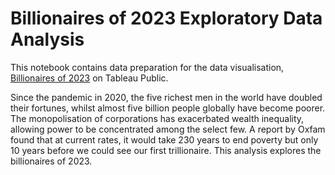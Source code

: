 # Billionaires of 2023 Exploratory Data Analysis

This notebook contains data preparation for the data visualisation, [Billionaires of 2023](https://public.tableau.com/app/profile/rebecca.chu/viz/Billionairesof2023/Dashboard1) on Tableau Public.

Since the pandemic in 2020, the five richest men in the world have doubled their fortunes, whilst almost five billion people globally have become poorer. The monopolisation of corporations has exacerbated wealth inequality, allowing power to be concentrated among the select few. A report by Oxfam found that at current rates, it would take 230 years to end poverty but only 10 years before we could see our first trillionaire. This analysis explores the billionaires of 2023.